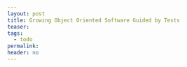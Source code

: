 ```yaml
---
layout: post
title: Growing Object Oriented Software Guided by Tests
teaser:
tags:
  - todo
permalink:
header: no
---
```

